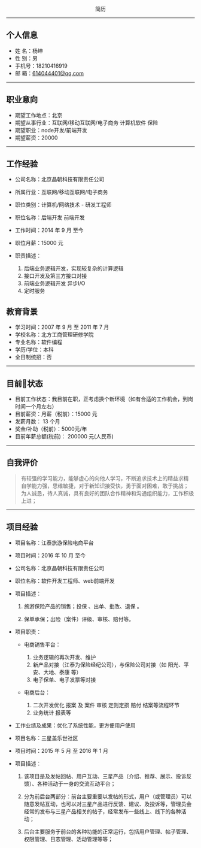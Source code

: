 <center>简历</center>

---

## 个人信息

* 姓  名：杨坤
* 性  别：男
* 手机号：18210416919
* 邮  箱：614044401@qq.com

---

## 职业意向

* 期望工作地点：北京
* 期望从事行业：互联网/移动互联网/电子商务 计算机软件 保险
* 期望职业：node开发/前端开发
* 期望薪资：20000

---

## 工作经验

* 公司名称：北京晶朝科技有限责任公司
* 所属行业：互联网/移动互联网/电子商务
* 职位类别：计算机/网络技术 - 研发工程师
* 职位名称：后端开发  前端开发
* 工作时间：2014 年 9 月 至今
* 职位月薪：15000 元
* 职责描述：

  1. 后端业务逻辑开发，实现较复杂的计算逻辑
  2. 接口开发及第三方接口对接
  3. 前端业务逻辑开发 异步I/O
  4. 定时服务

## 教育背景

* 学习时间：2007 年 9 月  至     2011 年 7 月
* 学校名称：北方工商管理研修学院
* 专业名称：软件编程
* 学历/学位：本科
* 全日制统招：否

---

## 目前状态

* 目前工作状态：我目前在职，正考虑换个新环境（如有合适的工作机会，到岗时间一个月左右）
* 目前薪资：月薪（税前）：15000 元
* 发薪月数：  13 个月
* 奖金/补助（税前）：5000元/年  
* 目前年薪总额(税前)：  200000  元(人民币)

---

## 自我评价

> 有较强的学习能力，能够虚心的向他人学习，不断追求技术上的精益求精
> 自学能力强，思维敏捷，对于新知识接受快，勇于面对困难，敢于挑战；
> 为人诚恳，待人真诚，具有良好的团队合作精神和沟通组织能力，工作积极上进；

---

## 项目经验

* 项目名称：江泰旅游保险电商平台
* 项目时间：2016 年 10 月   至今
* 公司名称：北京晶朝科技有限责任公司
* 职位名称：软件开发工程师、web前端开发
* 项目描述：
  
  1. 旅游保险产品的销售；投保 、出单、批改、退保 。

  2. 保单承保；出险（案件）评级、审核、赔付等。

* 项目职责：

  * 电商销售平台：
  
    1. 业务逻辑的再次开发、维护
    2. 新产品对接（江泰为保险经纪公司），与保险公司对接（如 阳光、平安、大地、泰康 等）
    3. 电子保单、电子发票等对接

  * 电商后台：

    1. 二次开发优化 报案 及 案件 审核  定则定损  赔付 结案等流程环节
    2. 业务统计 报表等

* 工作业绩及成果：优化了系统性能，更方便用户使用

* 项目名称：三星盖乐世社区
* 项目时间：2015 年 5 月  至     2016 年 1 月
* 项目描述：

  1. 该项目是及发帖回帖、用户互动、三星产品（介绍、推荐、展示、投诉反馈）、各种活动于一身的交流互动平台；

  2. 分为前后台两部分：前台主要重要以发帖的形式，用户（或管理员）可以随意发帖互动，也可以对三星产品进行反馈、建议、及投诉等，管理员会经常的发布与三星产品相关的帖子，经常发布一些线上、线下的各种活动；

  3. 后台主要服务于前台的各种功能的正常运行，包括用户管理、帖子管理、权限管理、日志管理、活动管理等等；

